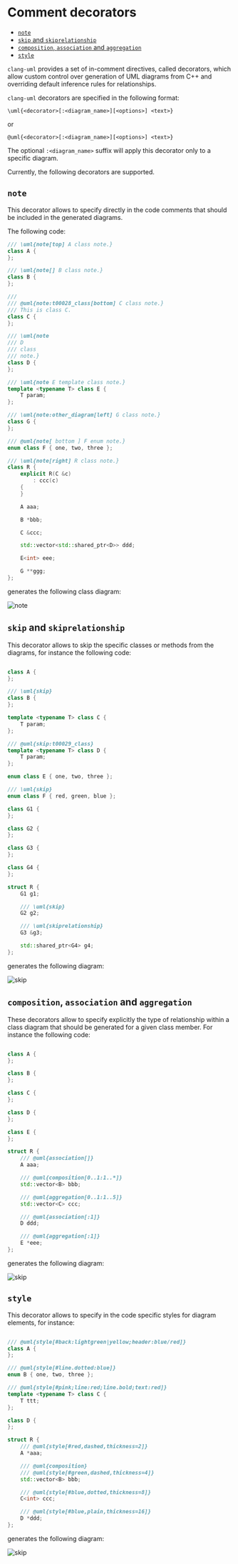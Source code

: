 # Comment decorators

<!-- toc -->

* [`note`](#note)
* [`skip` and `skiprelationship`](#skip-and-skiprelationship)
* [`composition`, `association` and `aggregation`](#composition-association-and-aggregation)
* [`style`](#style)

<!-- tocstop -->

`clang-uml` provides a set of in-comment directives, called decorators, which allow custom control over
generation of UML diagrams from C++ and overriding default inference rules for relationships.

`clang-uml` decorators are specified in the following format:

```
\uml{<decorator>[:<diagram_name>][<options>] <text>}
```

or
```
@uml{<decorator>[:<diagram_name>][<options>] <text>}
```

The optional `:<diagram_name>` suffix will apply this decorator only to a specific diagram.

Currently, the following decorators are supported.

## `note`

This decorator allows to specify directly in the code comments that should be included in the generated diagrams.

The following code:
```cpp
/// \uml{note[top] A class note.}
class A {
};

/// \uml{note[] B class note.}
class B {
};

///
/// @uml{note:t00028_class[bottom] C class note.}
/// This is class C.
class C {
};

/// \uml{note
/// D
/// class
/// note.}
class D {
};

/// \uml{note E template class note.}
template <typename T> class E {
    T param;
};

/// \uml{note:other_diagram[left] G class note.}
class G {
};

/// @uml{note[ bottom ] F enum note.}
enum class F { one, two, three };

/// \uml{note[right] R class note.}
class R {
    explicit R(C &c)
        : ccc(c)
    {
    }

    A aaa;

    B *bbb;

    C &ccc;

    std::vector<std::shared_ptr<D>> ddd;

    E<int> eee;

    G **ggg;
};
```

generates the following class diagram:

![note](./test_cases/t00028_class.svg)

## `skip` and `skiprelationship`
This decorator allows to skip the specific classes or methods from the diagrams, for instance the following code:
```cpp

class A {
};

/// \uml{skip}
class B {
};

template <typename T> class C {
    T param;
};

/// @uml{skip:t00029_class}
template <typename T> class D {
    T param;
};

enum class E { one, two, three };

/// \uml{skip}
enum class F { red, green, blue };

class G1 {
};

class G2 {
};

class G3 {
};

class G4 {
};

struct R {
    G1 g1;

    /// \uml{skip}
    G2 g2;

    /// \uml{skiprelationship}
    G3 &g3;

    std::shared_ptr<G4> g4;
};
```

generates the following diagram:

![skip](./test_cases/t00029_class.svg)

## `composition`, `association` and `aggregation`

These decorators allow to specify explicitly the type of relationship within a class diagram that should be
generated for a given class member. For instance the following code:

```cpp

class A {
};

class B {
};

class C {
};

class D {
};

class E {
};

struct R {
    /// @uml{association[]}
    A aaa;

    /// @uml{composition[0..1:1..*]}
    std::vector<B> bbb;

    /// @uml{aggregation[0..1:1..5]}
    std::vector<C> ccc;

    /// @uml{association[:1]}
    D ddd;

    /// @uml{aggregation[:1]}
    E *eee;
};
```

generates the following diagram:

![skip](./test_cases/t00030_class.svg)


## `style`
This decorator allows to specify in the code specific styles for diagram elements, for instance:

```cpp

/// @uml{style[#back:lightgreen|yellow;header:blue/red]}
class A {
};

/// @uml{style[#line.dotted:blue]}
enum B { one, two, three };

/// @uml{style[#pink;line:red;line.bold;text:red]}
template <typename T> class C {
    T ttt;
};

class D {
};

struct R {
    /// @uml{style[#red,dashed,thickness=2]}
    A *aaa;

    /// @uml{composition}
    /// @uml{style[#green,dashed,thickness=4]}
    std::vector<B> bbb;

    /// @uml{style[#blue,dotted,thickness=8]}
    C<int> ccc;

    /// @uml{style[#blue,plain,thickness=16]}
    D *ddd;
};
```

generates the following diagram:

![skip](./test_cases/t00031_class.svg)
